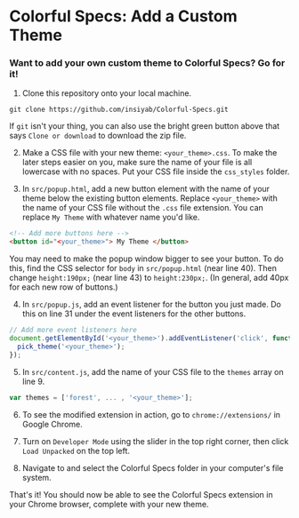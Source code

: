 # Colorful Specs: Add a Custom Theme

### Want to add your own custom theme to Colorful Specs? Go for it!

1. Clone this repository onto your local machine.

```
git clone https://github.com/insiyab/Colorful-Specs.git
```

If `git` isn't your thing, you can also use the bright green button above that says `Clone or download` to download the zip file.

2. Make a CSS file with your new theme: `<your_theme>.css`. To make the later steps easier on you, make sure the name of your file is all lowercase with no spaces. Put your CSS file inside the `css_styles` folder.

3. In `src/popup.html`, add a new button element with the name of your theme below the existing button elements. Replace `<your_theme>` with the name of your CSS file without the `.css` file extension. You can replace `My Theme` with whatever name you'd like.

```html
<!-- Add more buttons here -->
<button id="<your_theme>"> My Theme </button>
```

You may need to make the popup window bigger to see your button. To do this, find the CSS selector for `body` in `src/popup.html` (near line 40). Then change `height:190px;` (near line 43) to `height:230px;`. (In general, add 40px for each new row of buttons.)

4. In `src/popup.js`, add an event listener for the button you just made. Do this on line 31 under the event listeners for the other buttons.

```javascript
// Add more event listeners here
document.getElementById('<your_theme>').addEventListener('click', function(){
  pick_theme('<your_theme>');
});
```

5. In `src/content.js`, add the name of your CSS file to the `themes` array on line 9.

```javascript
var themes = ['forest', ... , '<your_theme>'];
```

6. To see the modified extension in action, go to `chrome://extensions/` in Google Chrome.

7. Turn on `Developer Mode` using the slider in the top right corner, then click `Load Unpacked` on the top left.

8. Navigate to and select the Colorful Specs folder in your computer's file system.

That's it! You should now be able to see the Colorful Specs extension in your Chrome browser, complete with your new theme.
